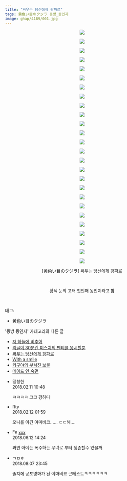 ```yaml
---
title: "싸우는 당신에게 팡파르"
tags: 黄色い目のクジラ 동방_동인지
image: ghap/4189/001.jpg
---
```

<div class="article">
<p style="text-align: center; clear: none; float: none;"><img src="{{ site.nasurl }}/ghap/4189/001.jpg"/></p>
<p style="text-align: center; clear: none; float: none;"><img src="{{ site.nasurl }}/ghap/4189/002.jpg"/></p>
<p style="text-align: center; clear: none; float: none;"><img src="{{ site.nasurl }}/ghap/4189/003.jpg"/></p>
<p style="text-align: center; clear: none; float: none;"><img src="{{ site.nasurl }}/ghap/4189/004.jpg"/></p>
<p style="text-align: center; clear: none; float: none;"><img src="{{ site.nasurl }}/ghap/4189/005.jpg"/></p>
<p style="text-align: center; clear: none; float: none;"><img src="{{ site.nasurl }}/ghap/4189/006.jpg"/></p>
<p style="text-align: center; clear: none; float: none;"><img src="{{ site.nasurl }}/ghap/4189/007.jpg"/></p>
<p style="text-align: center; clear: none; float: none;"><img src="{{ site.nasurl }}/ghap/4189/008.jpg"/></p>
<p style="text-align: center; clear: none; float: none;"><img src="{{ site.nasurl }}/ghap/4189/009.jpg"/></p>
<p style="text-align: center; clear: none; float: none;"><img src="{{ site.nasurl }}/ghap/4189/010.jpg"/></p>
<p style="text-align: center; clear: none; float: none;"><img src="{{ site.nasurl }}/ghap/4189/011.jpg"/></p>
<p style="text-align: center; clear: none; float: none;"><img src="{{ site.nasurl }}/ghap/4189/012.jpg"/></p>
<p style="text-align: center; clear: none; float: none;"><img src="{{ site.nasurl }}/ghap/4189/013.jpg"/></p>
<p style="text-align: center; clear: none; float: none;"><img src="{{ site.nasurl }}/ghap/4189/014.jpg"/></p>
<p style="text-align: center; clear: none; float: none;"><img src="{{ site.nasurl }}/ghap/4189/015.jpg"/></p>
<p style="text-align: center; clear: none; float: none;"><img src="{{ site.nasurl }}/ghap/4189/016.jpg"/></p>
<p style="text-align: center; clear: none; float: none;"><img src="{{ site.nasurl }}/ghap/4189/017.jpg"/></p>
<p style="text-align: center; clear: none; float: none;"><img src="{{ site.nasurl }}/ghap/4189/018.jpg"/></p>
<p style="text-align: center; clear: none; float: none;"><img src="{{ site.nasurl }}/ghap/4189/019.jpg"/></p>
<p style="text-align: center; clear: none; float: none;"><img src="{{ site.nasurl }}/ghap/4189/020.jpg"/></p>
<p style="text-align: center; clear: none; float: none;"><img src="{{ site.nasurl }}/ghap/4189/021.jpg"/></p>
<p style="text-align: center; clear: none; float: none;"><img src="{{ site.nasurl }}/ghap/4189/022.jpg"/></p>
<p style="text-align: center; clear: none; float: none;"><img src="{{ site.nasurl }}/ghap/4189/023.jpg"/></p>
<p style="text-align: center; clear: none; float: none;"><img src="{{ site.nasurl }}/ghap/4189/024.jpg"/></p>
<p style="text-align: center; clear: none; float: none;"><img src="{{ site.nasurl }}/ghap/4189/025.jpg"/></p>
<p style="text-align: center; clear: none; float: none;"><img src="{{ site.nasurl }}/ghap/4189/026.jpg"/></p>
<p style="text-align: center; clear: none; float: none;">[黄色い目のクジラ] 싸우는 당신에게 팡파르</p>
<p style="text-align: center; clear: none; float: none;"><br/></p>
<p style="text-align: center; clear: none; float: none;">황색 눈의 고래 첫번째 동인지라고 함</p>
<p><br/></p>
</div><div class="tagTrail">
<p>태그: </p>
<ul>
<li>黄色い目のクジラ</li>
</ul>
</div><div class="another">
<p>'동방 동인지' 카테고리의 다른 글</p>
<ul>
<li><a href="/2018-02-10-ghap_4192">저 하늘에 비추어</a></li>
<li><a href="/2018-02-10-ghap_4190">리글이 30분간 미스치의 팬티를 응시할뿐</a></li>
<li><a href="/2018-02-10-ghap_4189">싸우는 당신에게 팡파르</a></li>
<li><a href="/2018-02-10-ghap_4188">With a smile</a></li>
<li><a href="/2018-02-10-ghap_4187">카구야의 부서진 보물</a></li>
<li><a href="/2018-02-10-ghap_4182">메이드 인 숙면</a></li>
</ul>
</div><div class="cb_module cb_fluid">
<div class="cb_wrt cb_profile">
<div class="comment">
<ul>
<li class="cb_thumb_off" id="comment15197274">
<div class="cb_comment_area">
<div class="cb_info_area">
<div class="cb_section">
<span class="cb_nick_name">댕청한</span>
</div>
<div class="cb_section">
<span class="cb_date">2018.02.11 10:48 </span>
</div>
</div>
<div class="cb_dsc_comment">
<p class="cb_dsc">
											ㅋㅋㅋㅋ 코코 강하다
										</p>
</div>
</div></li>
<li class="cb_thumb_off" id="comment15197747">
<div class="cb_comment_area">
<div class="cb_info_area">
<div class="cb_section">
<span class="cb_nick_name">Rty</span>
</div>
<div class="cb_section">
<span class="cb_date">2018.02.12 01:59 </span>
</div>
</div>
<div class="cb_dsc_comment">
<p class="cb_dsc">
											오니를 이긴 야마비코...... ㄷㄷ해....
										</p>
</div>
</div></li>
<li class="cb_thumb_off" id="comment15269672">
<div class="cb_comment_area">
<div class="cb_info_area">
<div class="cb_section">
<span class="cb_nick_name"><img alt="Favicon of http://qksxodid12@naver.com" height="16" onerror="this.onerror=null;this.parentNode.removeChild(this)" src="http://naver.com/favicon.ico" width="16"/> <a href="http://qksxodid12@naver.com" onclick="return openLinkInNewWindow(this)">xxx</a></span>
</div>
<div class="cb_section">
<span class="cb_date">2018.06.12 14:24 </span>
</div>
</div>
<div class="cb_dsc_comment">
<p class="cb_dsc">
											과연 아야는 폭주하는 무녀로 부터 생존할수 있을까.
										</p>
</div>
</div></li>
<li class="cb_thumb_off" id="comment15302922">
<div class="cb_comment_area">
<div class="cb_info_area">
<div class="cb_section">
<span class="cb_nick_name">ㄱㅁㅎ</span>
</div>
<div class="cb_section">
<span class="cb_date">2018.08.07 23:45 </span>
</div>
</div>
<div class="cb_dsc_comment">
<p class="cb_dsc">
											졸지에 공포영화가 된 야마비코 콘테스트ㅋㅋㅋㅋㅋㅋ
										</p>
</div>
</div></li>
</ul>
</div>
</div><!-- commentList close -->
</div>